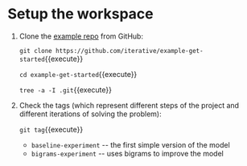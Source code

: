 # Setup the workspace

1. Clone the [example repo](https://github.com/iterative/example-get-started)
   from GitHub:

   `git clone https://github.com/iterative/example-get-started`{{execute}}

   `cd example-get-started`{{execute}}
   
   `tree -a -I .git`{{execute}}
   
2. Check the tags (which represent different steps of the project and
   different iterations of solving the problem):
   
   `git tag`{{execute}}

   - `baseline-experiment` -- the first simple version of the model
   - `bigrams-experiment` -- uses bigrams to improve the model
